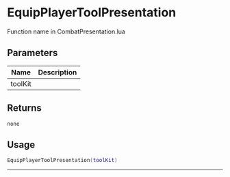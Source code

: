 # EquipPlayerToolPresentation

Function name in CombatPresentation.lua

## Parameters

| Name    | Description |
| ------- | ----------- |
| toolKit |             |

## Returns

`none`

## Usage

```lua
EquipPlayerToolPresentation(toolKit)
```

---
